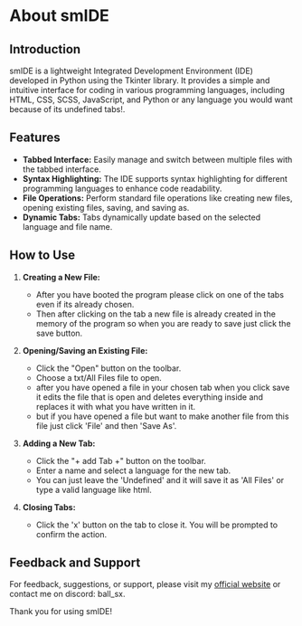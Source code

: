 # About smIDE

## Introduction
smIDE is a lightweight Integrated Development Environment (IDE) developed in Python using the Tkinter library. It provides a simple and intuitive interface for coding in various programming languages, including HTML, CSS, SCSS, JavaScript, and Python or any language you would want because of its undefined tabs!.

## Features
- **Tabbed Interface:** Easily manage and switch between multiple files with the tabbed interface.
- **Syntax Highlighting:** The IDE supports syntax highlighting for different programming languages to enhance code readability.
- **File Operations:** Perform standard file operations like creating new files, opening existing files, saving, and saving as.
- **Dynamic Tabs:** Tabs dynamically update based on the selected language and file name.

## How to Use
1. **Creating a New File:**
   - After you have booted the program please click on one of the tabs even if its already chosen.
   - Then after clicking on the tab a new file is already created in the memory of the program so when you are ready to save just click the save button.

2. **Opening/Saving an Existing File:**
   - Click the "Open" button on the toolbar.
   - Choose a txt/All Files file to open.
   - after you have opened a file in your chosen tab when you click save it edits the file that is open and deletes everything inside and replaces it with what you have written in it.
   - but if you have opened a file but want to make another file from this file just click 'File' and then 'Save As'.

3. **Adding a New Tab:**
   - Click the "+ add Tab +" button on the toolbar.
   - Enter a name and select a language for the new tab.
   - You can just leave the 'Undefined' and it will save it as 'All Files' or type a valid language like html.

4. **Closing Tabs:**
   - Click the 'x' button on the tab to close it. You will be prompted to confirm the action.
     
## Feedback and Support
For feedback, suggestions, or support, please visit my [official website](https://sfymmik.fc2.com) or contact me on discord: ball_sx.

Thank you for using smIDE!
